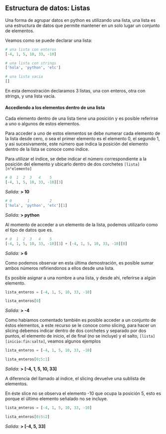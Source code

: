 ## Estructura de datos: Listas

Una forma de agrupar datos en python es utilizando una lista, una lista es una estructura de datos que permite mantener en un solo lugar un conjunto de elementos.

Veamos como se puede declarar una lista:

``` python
# una lista con enteros
[-4, 1, 5, 10, 33, -10]

# una lista con strings
['hola', 'python', 'etc']

# una lista vacia
[]

```
En esta demostración declaramos 3 listas, una con enteros, otra con strings, y una lista vacía.


#### Accediendo a los elementos dentro de una lista

Cada elemento dentro de una lista tiene una posición y es posible referirse a uno o algunos de estos elementos.

Para acceder a uno de estos elementos se debe numerar cada elemento de la lista desde cero, o sea el primer elemento es el elemento 0, el segundo 1, y asi sucesivamente, este número que indica la posición del elemento dentro de la lista se conoce como índice.

Para utilizar el índice, se debe indicar el número correspondiente a la posición del elemento y ubicarlo dentro de dos corchetes `[lista][n°elemento]`

``` python
# 0  1  2  3   4    5
[-4, 1, 5, 10, 33, -10][3]
``` 
_Salida:_
**> 10**

``` python
# 0       1         2
['hola', 'python', 'etc'][1]
``` 
_Salida:_
**> python**

Al momento de acceder a un elemento de la lista, podemos utilizarlo como el tipo de datos que es.

``` python
# 0  1  2  3   4    5
[-4, 1, 5, 10, 33, -10][3] + [-4, 1, 5, 10, 33, -10][0]
``` 
_Salida:_
**> 6**

Como podemos observar en esta última demostración, es posible sumar ambos números refiriendonos a ellos desde una lista.

Es posible asignar a una nombre a una lista, y desde ahi, referirse a algún elemento.

``` python
lista_enteros = [-4, 1, 5, 10, 33, -10]

lista_enteros[0]
``` 
_Salida:_
**> -4**

Como habíamos comentado también es posible acceder a un conjunto de éstos elementos, a este recurso se le conoce como slicing, para hacer un slicing debemos indicar dentro de dos corchetes y separado por dos puntos,  el elemento de inicio, el de final (no se incluye) y el salto, `[lista][inicio:fin:salto]`, veamos algunos ejemplos

``` python
lista_enteros = [-4, 1, 5, 10, 33, -10]

lista_enteros[0:5:1]
``` 
_Salida:_
**> [-4, 1, 5, 10, 33]**

A diferencia del llamado al índice, el slicing devuelve una sublista de elementos.

En éste slice no se observa el elemento -10 que ocupa la posición 5, esto es porque el último elemento señalado no se incluye.

``` python
lista_enteros = [-4, 1, 5, 10, 33, -10]

lista_enteros[0:5:2]
``` 
_Salida:_
**> [-4, 5, 33]**


